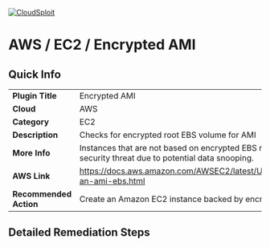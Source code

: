 [![CloudSploit](https://cloudsploit.com/img/logo-new-big-text-100.png "CloudSploit")](https://cloudsploit.com)

# AWS / EC2 / Encrypted AMI

## Quick Info

| | |
|-|-|
| **Plugin Title** | Encrypted AMI |
| **Cloud** | AWS |
| **Category** | EC2 |
| **Description** | Checks for encrypted root EBS volume for AMI |
| **More Info** | Instances that are not based on encrypted EBS root volumes pose a security threat due to potential data snooping. |
| **AWS Link** | https://docs.aws.amazon.com/AWSEC2/latest/UserGuide/creating-an-ami-ebs.html |
| **Recommended Action** | Create an Amazon EC2 instance backed by encrypted EBS volume. |

## Detailed Remediation Steps

